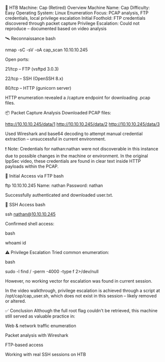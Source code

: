 🧠 HTB Machine: Cap (Retired)
Overview
Machine Name: Cap
Difficulty: Easy
Operating System: Linux
Enumeration Focus: PCAP analysis, FTP credentials, local privilege escalation
Initial Foothold: FTP credentials discovered through packet capture
Privilege Escalation: Could not reproduce – documented based on video analysis

🛰️ Reconnaissance
bash

nmap -sC -sV -oA cap_scan 10.10.10.245

Open ports:

21/tcp – FTP (vsftpd 3.0.3)

22/tcp – SSH (OpenSSH 8.x)

80/tcp – HTTP (gunicorn server)

HTTP enumeration revealed a /capture endpoint for downloading .pcap files.

📦 Packet Capture Analysis
Downloaded PCAP files:

http://10.10.10.245/data/1 http://10.10.10.245/data/2 http://10.10.10.245/data/3

Used Wireshark and base64 decoding to attempt manual credential extraction – unsuccessful in current environment.

❗ Note: Credentials for nathan:nathan were not discoverable in this instance due to possible changes in the machine or environment. In the original IppSec video, these credentials are found in clear text inside HTTP payloads within the PCAP.

🔐 Initial Access via FTP
bash

ftp 10.10.10.245 Name: nathan Password: nathan

Successfully authenticated and downloaded user.txt.

🐚 SSH Access
bash

ssh nathan@10.10.10.245

Confirmed shell access:

bash

whoami id

⚠️ Privilege Escalation
Tried common enumeration:

bash

sudo -l find / -perm -4000 -type f 2>/dev/null

However, no working vector for escalation was found in current session.

In the video walkthrough, privilege escalation is achieved through a script at /opt/cap/cap_user.sh, which does not exist in this session – likely removed or altered.

✅ Conclusion
Although the full root flag couldn't be retrieved, this machine still served as valuable practice in:

Web & network traffic enumeration

Packet analysis with Wireshark

FTP-based access

Working with real SSH sessions on HTB
